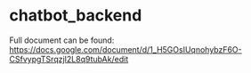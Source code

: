# chatbot_backend

Full document can be found: https://docs.google.com/document/d/1_H5GOsIUqnohybzF6O-CSfvypgTSrqzjI2L8q9tubAk/edit

